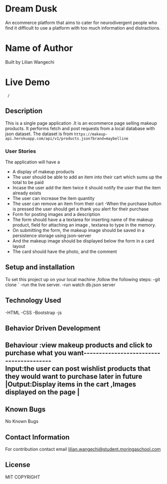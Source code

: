 # Dream Dusk
An ecommerce platform that aims to cater for neurodivergent people who find it difficult to use a platform with too much information and distractions.
# Name of Author
Built by Lilian Wangechi

# Live Demo
` /`

## Description
This is a single page application .It is an ecommerce page selling makeup products.
It performs fetch and post requests from a local database with json dataset.
The dataset is from `https://makeup-api.herokuapp.com/api/v1/products.json?brand=maybelline `
### User Stories
The application will have a 
- A display of makeup products
- The user should be able to add an item into their cart which sums up the total to be paid
- Incase the user add the item twice it should notify the user that the item already exists
- The user can increase the item quantity
- The user can remove an item from their cart
-When the purchase button is pressed the user should get a thank you alert for their purchase
- Form for posting images and a description
- The form should have a a textarea for inserting name of the makeup product, field for attaching an image ,  textarea to type in the memory.
- On submitting the form, the makeup image should be saved in a persistence storage using json-server
- And the makeup image should be displayed below the form in a card layout
- The card should have the photo, and the comment


## Setup and installation
To set this project up on your local machine ,follow the following steps:
-git clone `
-run the live server. 
-run watch db.json server

## Technology Used
-HTML
-CSS
-Bootstrap
-js
## Behavior Driven Development
Behaviour :view makeup products and click to purchase what you want----------------------------------------              
Input:the user can post wishlist products that they would want to purchase later in future      
|Output:Display items in the cart ,Images displayed on the page          |
--------------------     
 
## Known Bugs
No Known Bugs 


## Contact Information
For contribution contact email lilian.wangechi@student.moringaschool.com


## License
MIT
COPYRIGHT